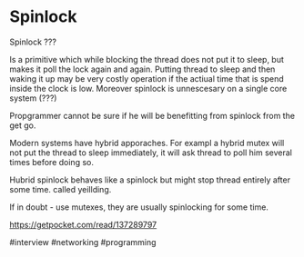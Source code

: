 # Spinlock

Spinlock ???

Is a primitive which while blocking the thread does not put it to sleep, but makes it poll the lock again and again. Putting thread to sleep and then waking it up may be very costly operation if the actiual time that is spend inside the clock is low.
Moreover spinlock is unnescesary on a single core system (???)

Propgrammer cannot be sure if he will be benefitting from spinlock from the get go.

Modern systems have hybrid apporaches.
For exampl a hybrid mutex will not put the thread to sleep immediately, it will ask thread to poll him several times before doing so.

Hubrid spinlock behaves like a spinlock but might stop thread entirely after some time. called yeillding. 

If in doubt - use mutexes, they are usually spinlocking for some time.



https://getpocket.com/read/137289797

#interview #networking #programming 